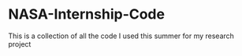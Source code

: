 # NASA-Internship-Code
This is a collection of all the code I used this summer for my research project
